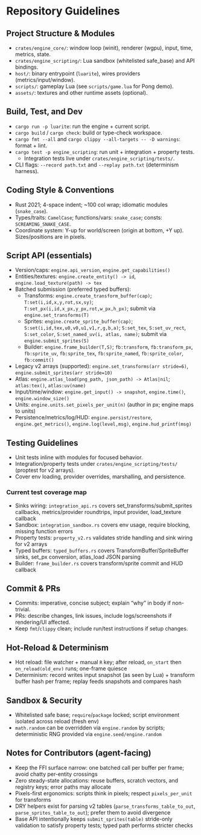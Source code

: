 # Repository Guidelines

## Project Structure & Modules
- `crates/engine_core/`: window loop (winit), renderer (wgpu), input, time, metrics, state.
- `crates/engine_scripting/`: Lua sandbox (whitelisted safe_base) and API bindings.
- `host/`: binary entrypoint (`luarite`), wires providers (metrics/input/window).
- `scripts/`: gameplay Lua (see `scripts/game.lua` for Pong demo).
- `assets/`: textures and other runtime assets (optional).

## Build, Test, and Dev
- `cargo run -p luarite`: run the engine + current script.
- `cargo build` / `cargo check`: build or type-check workspace.
- `cargo fmt --all` and `cargo clippy --all-targets -- -D warnings`: format + lint.
- `cargo test -p engine_scripting`: run unit + integration + property tests.
  - Integration tests live under `crates/engine_scripting/tests/`.
 - CLI flags: `--record path.txt` and `--replay path.txt` (determinism harness).

## Coding Style & Conventions
- Rust 2021; 4-space indent; ~100 col wrap; idiomatic modules (`snake_case`).
- Types/traits: `CamelCase`; functions/vars: `snake_case`; consts: `SCREAMING_SNAKE_CASE`.
- Coordinate system: Y-up for world/screen (origin at bottom, +Y up). Sizes/positions are in pixels.

## Script API (essentials)
- Version/caps: `engine.api_version`, `engine.get_capabilities()`
- Entities/textures: `engine.create_entity() -> id`, `engine.load_texture(path) -> tex`
- Batched submission (preferred typed buffers):
  - Transforms: `engine.create_transform_buffer(cap)`; `T:set(i,id,x,y,rot,sx,sy)`; `T:set_px(i,id,x_px,y_px,rot,w_px,h_px)`; submit via `engine.set_transforms(T)`
  - Sprites: `engine.create_sprite_buffer(cap)`; `S:set(i,id,tex,u0,v0,u1,v1,r,g,b,a)`; `S:set_tex`, `S:set_uv_rect`, `S:set_color`, `S:set_named_uv(i, atlas, name)`; submit via `engine.submit_sprites(S)`
  - Builder: `engine.frame_builder(T,S)`; `fb:transform`, `fb:transform_px`, `fb:sprite_uv`, `fb:sprite_tex`, `fb:sprite_named`, `fb:sprite_color`, `fb:commit()`
- Legacy v2 arrays (supported): `engine.set_transforms(arr stride=6)`, `engine.submit_sprites(arr stride=10)`
- Atlas: `engine.atlas_load(png_path, json_path) -> Atlas|nil`; `atlas:tex()`, `atlas:uv(name)`
- Input/time/window: `engine.get_input() -> snapshot`, `engine.time()`, `engine.window_size()`
- Units: `engine.units.set_pixels_per_unit(n)` (author in px; engine maps to units)
- Persistence/metrics/log/HUD: `engine.persist/restore`, `engine.get_metrics()`, `engine.log(level,msg)`, `engine.hud_printf(msg)`

## Testing Guidelines
- Unit tests inline with modules for focused behavior.
- Integration/property tests under `crates/engine_scripting/tests/` (proptest for v2 arrays).
- Cover env loading, provider overrides, marshalling, and persistence.

### Current test coverage map
- Sinks wiring: `integration_api.rs` covers set_transforms/submit_sprites callbacks, metrics/provider roundtrips, input provider, load_texture callback
- Sandbox: `integration_sandbox.rs` covers env usage, require blocking, missing function errors
- Property tests: `property_v2.rs` validates stride handling and sink wiring for v2 arrays
- Typed buffers: `typed_buffers.rs` covers TransformBuffer/SpriteBuffer sinks, set_px conversion, atlas_load JSON parsing
- Builder: `frame_builder.rs` covers transform/sprite commit and HUD callback

## Commit & PRs
- Commits: imperative, concise subject; explain “why” in body if non-trivial.
- PRs: describe changes, link issues, include logs/screenshots if rendering/UI affected.
- Keep `fmt`/`clippy` clean; include run/test instructions if setup changes.

## Hot-Reload & Determinism
- Hot reload: file watcher + manual `R` key; after reload, `on_start` then `on_reload(old_env)` runs; one-frame quiesce
- Determinism: record writes input snapshot (as seen by Lua) + transform buffer hash per frame; replay feeds snapshots and compares hash

## Sandbox & Security
- Whitelisted safe base; `require`/`package` locked; script environment isolated across reload (fresh env)
- `math.random` can be overridden via `engine.random` by scripts; deterministic RNG provided via `engine.seed/engine.random`

## Notes for Contributors (agent-facing)
- Keep the FFI surface narrow: one batched call per buffer per frame; avoid chatty per-entity crossings
- Zero steady-state allocations: reuse buffers, scratch vectors, and registry keys; error paths may allocate
- Pixels-first ergonomics: scripts think in pixels; respect `pixels_per_unit` for transforms
- DRY helpers exist for parsing v2 tables (`parse_transforms_table_to_out`, `parse_sprites_table_to_out`); prefer them to avoid divergence
- Base API intentionally keeps `submit_sprites(table)` stride-only validation to satisfy property tests; typed path performs stricter checks
